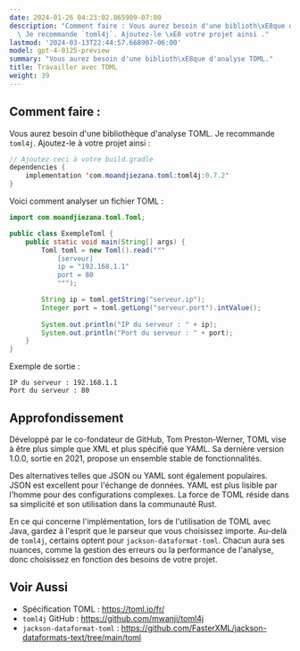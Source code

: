 ```yaml
---
date: 2024-01-26 04:23:02.865909-07:00
description: "Comment faire : Vous aurez besoin d'une biblioth\xE8que d'analyse TOML.\
  \ Je recommande `toml4j`. Ajoutez-le \xE0 votre projet ainsi ."
lastmod: '2024-03-13T22:44:57.668907-06:00'
model: gpt-4-0125-preview
summary: "Vous aurez besoin d'une biblioth\xE8que d'analyse TOML."
title: Travailler avec TOML
weight: 39
---
```


## Comment faire :
Vous aurez besoin d'une bibliothèque d'analyse TOML. Je recommande `toml4j`. Ajoutez-le à votre projet ainsi :

```java
// Ajoutez ceci à votre build.gradle
dependencies {
    implementation 'com.moandjiezana.toml:toml4j:0.7.2'
}
```

Voici comment analyser un fichier TOML :

```java
import com.moandjiezana.toml.Toml;

public class ExempleToml {
    public static void main(String[] args) {
        Toml toml = new Toml().read("""
            [serveur]
            ip = "192.168.1.1"
            port = 80
            """);

        String ip = toml.getString("serveur.ip");
        Integer port = toml.getLong("serveur.port").intValue();
        
        System.out.println("IP du serveur : " + ip);
        System.out.println("Port du serveur : " + port);
    }
}
```

Exemple de sortie :

```
IP du serveur : 192.168.1.1
Port du serveur : 80
```

## Approfondissement
Développé par le co-fondateur de GitHub, Tom Preston-Werner, TOML vise à être plus simple que XML et plus spécifié que YAML. Sa dernière version 1.0.0, sortie en 2021, propose un ensemble stable de fonctionnalités.

Des alternatives telles que JSON ou YAML sont également populaires. JSON est excellent pour l'échange de données. YAML est plus lisible par l'homme pour des configurations complexes. La force de TOML réside dans sa simplicité et son utilisation dans la communauté Rust.

En ce qui concerne l'implémentation, lors de l'utilisation de TOML avec Java, gardez à l'esprit que le parseur que vous choisissez importe. Au-delà de `toml4j`, certains optent pour `jackson-dataformat-toml`. Chacun aura ses nuances, comme la gestion des erreurs ou la performance de l'analyse, donc choisissez en fonction des besoins de votre projet.

## Voir Aussi
- Spécification TOML : https://toml.io/fr/
- `toml4j` GitHub : https://github.com/mwanji/toml4j
- `jackson-dataformat-toml` : https://github.com/FasterXML/jackson-dataformats-text/tree/main/toml
